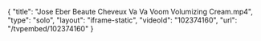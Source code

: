 {
    "title": "Jose Eber Beaute Cheveux Va Va Voom Volumizing Cream.mp4",
    "type": "solo",
    "layout": "iframe-static",
    "videoId": "102374160",
    "url": "\/tvpembed\/102374160"
}